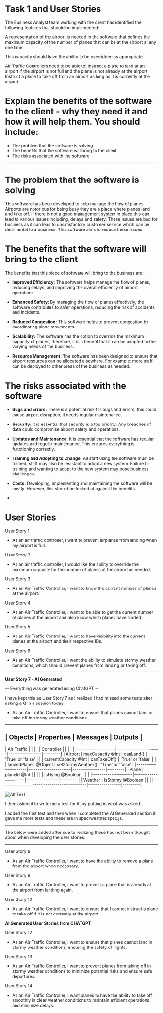 # Task 1 and User Stories

The Business Analyst team working with the client has identified the following features that should be implemented:

A representation of the airport is needed in the software that defines the maximum capacity of the number of planes that can be at the airport at any one time.

This capacity should have the ability to be overridden as appropriate.

Air Traffic Controllers need to be able to:
Instruct a plane to land at an airport if the airport is not full and the plane is not already at the airport
Instruct a plane to take off from an airport as long as it is currently at the airport

#  Explain the benefits of the software to the client - why they need it and how it will help them. You should include:

- The problem that the software is solving
- The benefits that the software will bring to the client
- The risks associated with the software

---

# The problem that the software is solving

This software has been developed to help manage the flow of planes. Airports are notorious for being busy they are a place where planes land and take off. If there is not a good management system in place this can lead to various issues including, delays and safety. These issues are bad for business as it can lead to unsatisfactory customer service which can be detrimental to a business. 
This software aims to reduce these issues. 

#  The benefits that the software will bring to the client

The benefits that this piece of software will bring to the business are: 

- **Improved Efficiency:** The software helps manage the flow of planes, reducing delays, and improving the overall efficiency of airport operations.

- **Enhanced Safety:** By managing the flow of planes effectively, the software contributes to safer operations, reducing the risk of accidents and incidents.

- **Reduced Congestion:**  This software helps to prevent congestion by coordinating plane movements.

- **Scalability:** The software has the option to override the maximum capacity of planes, therefore, it is a benefit that it can be adapted to the varying needs of the business. 

- **Resource Management:** The software has been designed to ensure that airport resources can be allocated elsewhere. For example; more staff can be deployed to other areas of the business as needed. 

#  The risks associated with the software

- **Bugs and Errors:** There is a potential risk for bugs and errors, this could cause airport disruption, it needs regular maintenance. 

- **Security:** It is essential that security is a top priority. Any breaches of data could compromise airport safety and operations. 

- **Updates and Maintenance:** It is essential that the software has regular updates and regular maintenance. This ensures everything is functioning correctly. 

- **Training and Adopting to Change:** All staff using the software must be trained, staff may also be resistant to adopt a new system. Failure to training and wanting to adopt to the new system may pose business challenges.

- **Costs:** Developing, implementing and maintaining the software will be costly. However, this should be looked at against the benefits. 

- 

# User Stories 

User Story 1
- As an air traffic controller, I want to prevent airplanes from landing when my airport is full.

User Story 2
- As an air traffic controller, I would like the ability to override the maximum capacity for the number of planes at the airport as needed.

User Story 3
- As an Air Traffic Controller, I want to know the current number of planes at the airport.

User Story 4
- As an Air Traffic Controller, I want to be able to get the current number of planes at the airport and also know which planes have landed.

User Story 5
- As an Air Traffic Controller, I want to have visibility into the current planes at the airport and their respective IDs.

User Story 6
- As an Air Traffic Controller, I want the ability to simulate stormy weather conditions, which should prevent planes from landing or taking off.

-----------------------------

**User Story 7 - AI Generated**

-- Everything was generated using ChatGPT -- 

I have kept this as User Story 7 as I realized I had missed some tests after asking a Q in a session today.

- As an Air Traffic Controller, I want to ensure that planes cannot land or take off in stormy weather conditions.

--------------------------------------------------------------
| Objects             | Properties           | Messages        | Outputs |
--------------------------------------------------------------
| Air Traffic         |                      |                 |         |
| Controller          |                      |                 |         |
|---------------------|----------------------|-----------------|---------|
| Airport             | maxCapacity @Int     | canLand()       | 'True' or 'false' |
|                     | currentCapacity @Int | canTakeOff()    | 'True' or 'false' |
|                     | landedPlanes @Object | setStormyWeather() | 'True' or 'false' |
|---------------------|----------------------|-----------------|---------|
| Plane               | planeId @Int         |                 |         |
|                     | isFlying @Boolean    |                 |         |
|---------------------|----------------------|-----------------|---------|
| Weather             | isStormy @Boolean    |                 |         |
|---------------------|----------------------|-----------------|---------|

![Alt Text](AIPrompt1.png)

I then asked it to write me a test for it, by putting in what was asked. 

I added the first test and then when I completed the AI Generated section it gave me more tests and these are in spec/weather.spec.js.

-----------------------------

The below were added after due to realizing these had not been thought about when developing the user stories. 

-----------------------------

User Story 8 

- As an Air Traffic Controller, I want to have the ability to remove a plane from the airport when necessary. 

User Story 9

- As an Air Traffic Controller, I want to prevent a plane that is already at the airport from landing again. 

User Story 10

- As an Air Traffic Controller, I want to ensure that I cannot instruct a plane to take off if it is not currently at the airport.

**AI Generated User Stories from CHATGPT**

User Story 12

- As an Air Traffic Controller, I want to ensure that planes cannot land in stormy weather conditions, ensuring the safety of flights.

User Story 13

- As an Air Traffic Controller, I want to prevent planes from taking off in stormy weather conditions to minimize potential risks and ensure safe departures.

User Story 14

- As an Air Traffic Controller, I want planes to have the ability to take off smoothly in clear weather conditions to maintain efficient operations and minimize delays.










